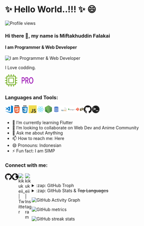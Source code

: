 # ✨ Hello World..!!! ✨ 😄
![Profile views](https://gpvc.arturio.dev/kikukeii)  
### Hi there 👋, my name is Miftakhuddin Falakai
#### I am Programmer & Web Developer
![I am Programmer & Web Developer](https://pbs.twimg.com/profile_banners/1033534929001316353/1603127062/1500x500)

I Love codding.

<a href='https://docs.github.com/en/developers'><img src='https://raw.githubusercontent.com/acervenky/animated-github-badges/master/assets/devbadge.gif' width='40' height='40'></a> <a href='https://github.com/pricing'><img src='https://raw.githubusercontent.com/acervenky/animated-github-badges/master/assets/pro.gif' width='40' height='40'></a> 

### Languages and Tools:
<img align="left" alt="Visual Studio Code" width="26px" src="https://raw.githubusercontent.com/github/explore/80688e429a7d4ef2fca1e82350fe8e3517d3494d/topics/visual-studio-code/visual-studio-code.png" />
<img align="left" alt="HTML5" width="26px" src="https://raw.githubusercontent.com/github/explore/80688e429a7d4ef2fca1e82350fe8e3517d3494d/topics/html/html.png" />
<img align="left" alt="CSS3" width="26px" src="https://raw.githubusercontent.com/github/explore/80688e429a7d4ef2fca1e82350fe8e3517d3494d/topics/css/css.png" />
<img align="left" alt="JavaScript" width="26px" src="https://raw.githubusercontent.com/github/explore/80688e429a7d4ef2fca1e82350fe8e3517d3494d/topics/javascript/javascript.png" />
<img align="left" alt="React" width="26px" src="https://raw.githubusercontent.com/github/explore/80688e429a7d4ef2fca1e82350fe8e3517d3494d/topics/react/react.png" />
<img align="left" alt="Node.js" width="26px" src="https://raw.githubusercontent.com/github/explore/80688e429a7d4ef2fca1e82350fe8e3517d3494d/topics/nodejs/nodejs.png" />
<img align="left" alt="SQL" width="26px" src="https://raw.githubusercontent.com/github/explore/80688e429a7d4ef2fca1e82350fe8e3517d3494d/topics/sql/sql.png" />
<img align="left" alt="MySQL" width="26px" src="https://raw.githubusercontent.com/github/explore/80688e429a7d4ef2fca1e82350fe8e3517d3494d/topics/mysql/mysql.png" />
<img align="left" alt="MongoDB" width="26px" src="https://raw.githubusercontent.com/github/explore/80688e429a7d4ef2fca1e82350fe8e3517d3494d/topics/mongodb/mongodb.png" />
<img align="left" alt="Git" width="26px" src="https://raw.githubusercontent.com/github/explore/80688e429a7d4ef2fca1e82350fe8e3517d3494d/topics/git/git.png" />
<img align="left" alt="GitHub" width="26px" src="https://raw.githubusercontent.com/github/explore/78df643247d429f6cc873026c0622819ad797942/topics/github/github.png" />
<img align="left" alt="HTML5" width="26px" src="https://raw.githubusercontent.com/github/explore/80688e429a7d4ef2fca1e82350fe8e3517d3494d/topics/terminal/terminal.png" /><br>
<br />

- 🌱 I’m currently learning Flutter 
- 👯 I’m looking to collaborate on Web Dev and Anime Community 
- 💬 Ask me about Anything 
- 📫 How to reach me: Here 
- 😄 Pronouns: Indonesian 
- ⚡ Fun fact: I am SIMP 

### Connect with me:
[<img align="left" alt="kikukeii.github.io" width="22px" src="https://raw.githubusercontent.com/github/explore/78df643247d429f6cc873026c0622819ad797942/topics/github/github.png" />][kikugit]
[<img align="left" alt="kikukeii.wordpress.com" width="22px" src="https://raw.githubusercontent.com/iconic/open-iconic/master/svg/globe.svg" />][website]
[<img align="left" alt="kikukeii_ | Twitter" width="22px" src="https://cdn.jsdelivr.net/npm/simple-icons@v3/icons/twitter.svg" />][twitter]
[<img align="left" alt="kikukeii | Instagram" width="22px" src="https://cdn.jsdelivr.net/npm/simple-icons@v3/icons/instagram.svg" />][instagram]
<br />


<details>
  <summary>:zap: GitHub Troph</summary>
  
[![trophy](https://github-profile-trophy.vercel.app/?username=kikukeii)](https://github.com/ryo-ma/github-profile-trophy)

</details>

<details>
  <summary>:zap: GitHub Stats & <s>Top Languages</s></summary>
  
[![Top Langs](https://github-readme-stats.vercel.app/api/top-langs/?username=kikukeii)](https://github.com/anuraghazra/github-readme-stats)
  
![GitHub stats](https://github-readme-stats.vercel.app/api?username=kikukeii&show_icons=true&count_private=true)  

</details>

![GitHub Activity Graph](https://activity-graph.herokuapp.com/graph?username=kikukeii)  


![GitHub metrics](https://metrics.lecoq.io/kikukeii)  

![GitHub streak stats](https://github-readme-streak-stats.herokuapp.com/?user=kikukeii)  



<!--
# ✨ Hello World..!!! ✨ 😄
#### I'm Miftakhuddin Falaki call me kiki
from Indonesian
**kikuKeii/kikukeii** is a ✨ _special_ ✨ repository because its `README.md` (this file) appears on your GitHub profile.
Here are some ideas to get you started:
  👋
- 🔭 I’m currently working on github
- 🌱 I’m currently learning Kotlin language and Android studio
- 👯 I’m looking to collaborate on ...
- 🤔 I’m looking for help with ...
- 💬 Ask me about anything
- 📫 How to reach me: <a href="#contact">Here</a>
- 😄 Pronouns: Indonesian
- ⚡ Fun fact: I Like read comic, watch anime
  👋
- 🌱 I’m currently learning Kotlin language and Android studio 🔷💠🔷
- 💬 Ask me about anything
- 📫 How to reach me: <a href="#connect-with-me">Here</a>
- 😄 Pronouns: Indonesian
- ⚡ Fun fact: I Like read comic, watch anime
<br />
<br />
---
<!--
### Connect with me:
[<img align="left" alt="kikukeii.github.io" width="22px" src="https://raw.githubusercontent.com/github/explore/78df643247d429f6cc873026c0622819ad797942/topics/github/github.png" />][kikugit]
[<img align="left" alt="kikukeii.wordpress.com" width="22px" src="https://raw.githubusercontent.com/iconic/open-iconic/master/svg/globe.svg" />][website]
[<img align="left" alt="kikukeii_ | Twitter" width="22px" src="https://cdn.jsdelivr.net/npm/simple-icons@v3/icons/twitter.svg" />][twitter]
[<img align="left" alt="kikukeii | Instagram" width="22px" src="https://cdn.jsdelivr.net/npm/simple-icons@v3/icons/instagram.svg" />][instagram]
<br />
<br />
### Languages and Tools:
<img align="left" alt="Visual Studio Code" width="26px" src="https://raw.githubusercontent.com/github/explore/80688e429a7d4ef2fca1e82350fe8e3517d3494d/topics/visual-studio-code/visual-studio-code.png" />
<img align="left" alt="HTML5" width="26px" src="https://raw.githubusercontent.com/github/explore/80688e429a7d4ef2fca1e82350fe8e3517d3494d/topics/html/html.png" />
<img align="left" alt="CSS3" width="26px" src="https://raw.githubusercontent.com/github/explore/80688e429a7d4ef2fca1e82350fe8e3517d3494d/topics/css/css.png" />
<img align="left" alt="JavaScript" width="26px" src="https://raw.githubusercontent.com/github/explore/80688e429a7d4ef2fca1e82350fe8e3517d3494d/topics/javascript/javascript.png" />
<img align="left" alt="React" width="26px" src="https://raw.githubusercontent.com/github/explore/80688e429a7d4ef2fca1e82350fe8e3517d3494d/topics/react/react.png" />
<img align="left" alt="Node.js" width="26px" src="https://raw.githubusercontent.com/github/explore/80688e429a7d4ef2fca1e82350fe8e3517d3494d/topics/nodejs/nodejs.png" />
<img align="left" alt="SQL" width="26px" src="https://raw.githubusercontent.com/github/explore/80688e429a7d4ef2fca1e82350fe8e3517d3494d/topics/sql/sql.png" />
<img align="left" alt="MySQL" width="26px" src="https://raw.githubusercontent.com/github/explore/80688e429a7d4ef2fca1e82350fe8e3517d3494d/topics/mysql/mysql.png" />
<img align="left" alt="MongoDB" width="26px" src="https://raw.githubusercontent.com/github/explore/80688e429a7d4ef2fca1e82350fe8e3517d3494d/topics/mongodb/mongodb.png" />
<img align="left" alt="Git" width="26px" src="https://raw.githubusercontent.com/github/explore/80688e429a7d4ef2fca1e82350fe8e3517d3494d/topics/git/git.png" />
<img align="left" alt="GitHub" width="26px" src="https://raw.githubusercontent.com/github/explore/78df643247d429f6cc873026c0622819ad797942/topics/github/github.png" />
<img align="left" alt="HTML5" width="26px" src="https://raw.githubusercontent.com/github/explore/80688e429a7d4ef2fca1e82350fe8e3517d3494d/topics/terminal/terminal.png" /><br>
<br />
<br />
<img align="left" alt="kikuKeii's Github Stats" src="https://github-readme-stats.kikukeii.vercel.app/api?username=kikukeii&show_icons=true&hide_border=true" />
<details>
  <summary>:zap: GitHub Stats & <s>Top Languages</s></summary>
  ![Anurag's github stats](https://github-readme-stats.kikukeii.vercel.app/api?username=kikukeii&show_icons=true)
  [![Top Langs](https://github-readme-stats.kikukeii.vercel.app/api/top-langs/?username=kikukeii&layout=compact)](https://github.com/anuraghazra/github-readme-stats)
</details>
-->
[kikugit]: http://kikukeii.github.io
[website]: https://kikukeii.wordpress.com
[twitter]: https://twitter.com/kikukeii_
[instagram]: https://instagram.com/kikukeii

